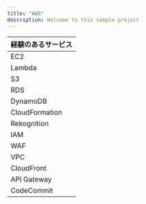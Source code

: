 ```yaml
---
title: "AWS"
description: Welcome to this sample project
---
```


|経験のあるサービス|
|---|
|EC2|
|Lambda|
|S3|
|RDS|
|DynamoDB|
|CloudFormation|
|Rekognition|
|IAM|
|WAF|
|VPC|
|CloudFront|
|API Gateway|
|CodeCommit|

